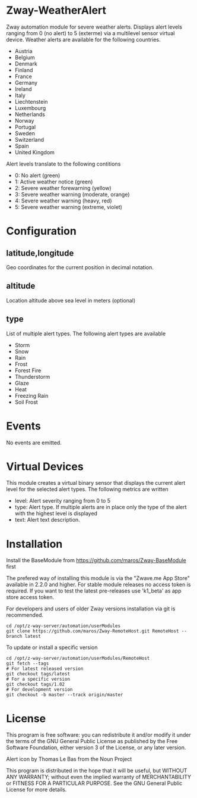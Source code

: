# Zway-WeatherAlert

Zway automation module for severe weather alerts. Displays alert levels
ranging from 0 (no alert) to 5 (exterme) via a multilevel sensor virtual 
device. Weather alerts are available for the following countries.

* Austria
* Belgium
* Denmark
* Finland
* France
* Germany
* Ireland
* Italy
* Liechtenstein
* Luxembourg
* Netherlands
* Norway
* Portugal
* Sweden
* Switzerland
* Spain
* United Kingdom

Alert levels translate to the following contitions

* 0: No alert (green)
* 1: Active weather notice (green)
* 2: Severe weather forewarning (yellow)
* 3: Severe weather warning (moderate, orange)
* 4: Severe weather warning (heavy, red)
* 5: Severe weather warning (extreme, violet)

# Configuration

## latitude,longitude

Geo coordinates for the current position in decimal notation.

## altitude

Location altitude above sea level in meters (optional)

## type

List of multiple alert types. The following alert types are available

* Storm
* Snow
* Rain
* Frost
* Forest Fire
* Thunderstorm
* Glaze
* Heat
* Freezing Rain
* Soil Frost

# Events

No events are emitted.

# Virtual Devices

This module creates a virtual binary sensor that displays the current alert
level for the selected alert types. The following metrics are written

* level: Alert severity ranging from 0 to 5
* type: Alert type. If multiple alerts are in place only the type of the 
alert with the highest level is displayed
* text: Alert text description.

# Installation

Install the BaseModule from https://github.com/maros/Zway-BaseModule first

The prefered way of installing this module is via the "Zwave.me App Store"
available in 2.2.0 and higher. For stable module releases no access token is 
required. If you want to test the latest pre-releases use 'k1_beta' as 
app store access token.

For developers and users of older Zway versions installation via git is 
recommended.

```shell
cd /opt/z-way-server/automation/userModules
git clone https://github.com/maros/Zway-RemoteHost.git RemoteHost --branch latest
```

To update or install a specific version
```shell
cd /opt/z-way-server/automation/userModules/RemoteHost
git fetch --tags
# For latest released version
git checkout tags/latest
# For a specific version
git checkout tags/1.02
# For development version
git checkout -b master --track origin/master
```

# License

This program is free software: you can redistribute it and/or modify
it under the terms of the GNU General Public License as published by
the Free Software Foundation, either version 3 of the License, or any 
later version.

Alert icon by Thomas Le Bas from the Noun Project

This program is distributed in the hope that it will be useful,
but WITHOUT ANY WARRANTY; without even the implied warranty of
MERCHANTABILITY or FITNESS FOR A PARTICULAR PURPOSE. See the
GNU General Public License for more details.
